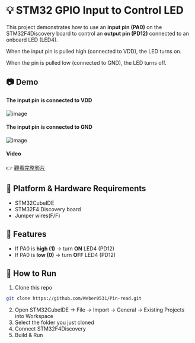 # 💡 STM32 GPIO Input to Control LED

This project demonstrates how to use an **input pin (PA0)** on the STM32F4Discovery board to control an **output pin (PD12)** connected to an onboard LED (LED4).

When the input pin is pulled high (connected to VDD), the LED turns on.

When the pin is pulled low (connected to GND), the LED turns off.

## 📷 Demo

#### The input pin is connected to VDD
![image](https://github.com/Weber0531/Pin-read/blob/main/images/VDD.jpeg)

#### The input pin is connected to GND
![image](https://github.com/Weber0531/Pin-read/blob/main/images/GND.jpeg)

#### Video
👉 [觀看完整影片](https://drive.google.com/file/d/1jtoagCr1yVu1ZuOBov_DwjW_nLjcj-cc/view?usp=sharing)

## 🔧 Platform & Hardware Requirements

- STM32CubeIDE
- STM32F4 Discovery board
- Jumper wires(F/F)

## 🚀 Features

- If PA0 is **high (1)** → turn **ON** LED4 (PD12)
- If PA0 is **low (0)** → turn **OFF** LED4 (PD12)

## 🧪 How to Run

1. Clone this repo
```bash
git clone https://github.com/Weber0531/Pin-read.git
```
2. Open STM32CubeIDE → File → Import → General → Existing Projects into Workspace
3. Select the folder you just cloned
4. Connect STM32F4Discovery
5. Build & Run
